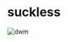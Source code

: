 # suckless


![dwm](https://user-images.githubusercontent.com/108951450/199723518-54f3ec90-ce3c-49ae-9d4a-c5e090c1f32c.png)
